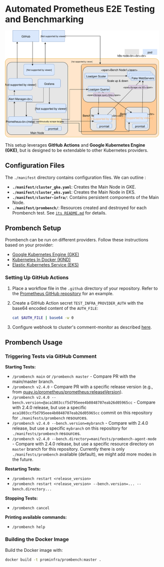 # Automated Prometheus E2E Testing and Benchmarking

![Prombench Design](design.svg)

This setup leverages **GitHub Actions** and **Google Kubernetes Engine (GKE)**, but is designed to be extendable to other Kubernetes providers.

## Configuration Files

The `./manifest` directory contains configuration files. We can outline :

- **`./manifest/cluster_gke.yaml`**: Creates the Main Node in GKE.
- **`./manifest/cluster_eks.yaml`**: Creates the Main Node in EKS.
- **`./manifest/cluster-infra/`**: Contains persistent components of the Main Node.
- **`./manifest/prombench/`**: Resources created and destroyed for each Prombench test. See [`its README.md`](./manifests/prombench/README.md) for details.

## Prombench Setup

Prombench can be run on different providers. Follow these instructions based on your provider:

- [Google Kubernetes Engine (GKE)](docs/gke.md)
- [Kubernetes In Docker (KIND)](docs/kind.md)
- [Elastic Kubernetes Service (EKS)](docs/eks.md)

### Setting Up GitHub Actions

1. Place a workflow file in the `.github` directory of your repository. Refer to the [Prometheus GitHub repository](https://github.com/prometheus/prometheus) for an example.

2. Create a GitHub Action secret `TEST_INFRA_PROVIDER_AUTH` with the base64 encoded content of the `AUTH_FILE`:

   ```bash
   cat $AUTH_FILE | base64 -w 0
   ```
    
3. Configure webhook to cluster's comment-monitor as described [here](../tools/comment-monitor/README.md#setting-up-the-github-webhook).

## Prombench Usage

### Triggering Tests via GitHub Comment

**Starting Tests:**

- `/prombench main` or `/prombench master` - Compare PR with the main/master branch.
- `/prombench v2.4.0` - Compare PR with a specific release version (e.g., from [quay.io/prometheus/prometheus:releaseVersion](https://quay.io/prometheus/prometheus:releaseVersion)).
- `/prombench v2.4.0 --bench.version=@aca1803ccf5d795eee4b0848707eab26d05965cc` - Compare with 2.4.0 release, but use a specific `aca1803ccf5d795eee4b0848707eab26d05965cc` commit on this repository for `./manifests/prombench` resources.
- `/prombench v2.4.0 --bench.version=mybranch` - Compare with 2.4.0 release, but use a specific `mybranch` on this repository for `./manifests/prombench` resources.
- `/prombench v2.4.0 --bench.directory=manifests/prombench-agent-mode` - Compare with 2.4.0 release, but use a specific resource directory on `master` branch for this repository. Currently there is only `./manifests/prombench` available (default), we might add more modes in the future.

**Restarting Tests:**

- `/prombench restart <release_version>`
- `/prombench restart <release_version> --bench.version=... --bench.directory...` 

**Stopping Tests:**

- `/prombench cancel`

**Printing available commands:**

- `/prombench help`

### Building the Docker Image

Build the Docker image with:

```bash
docker build -t prominfra/prombench:master .
```




